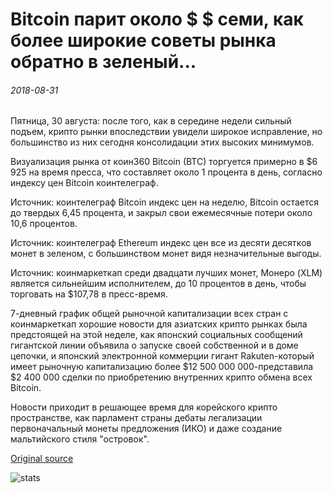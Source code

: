 # Bitcoin парит около $ $ семи, как более широкие советы рынка обратно в зеленый...

###### 2018-08-31

Пятница, 30 августа: после того, как в середине недели сильный подъем, крипто рынки впоследствии увидели широкое исправление, но большинство из них сегодня консолидации этих высоких минимумов.

Визуализация рынка от коин360 Bitcoin (BTC) торгуется примерно в $6 925 на время пресса, что составляет около 1 процента в день, согласно индексу цен Bitcoin коинтелеграф.

Источник: коинтелеграф Bitcoin индекс цен на неделю, Bitcoin остается до твердых 6,45 процента, и закрыл свои ежемесячные потери около 10,6 процентов.

Источник: коинтелеграф Ethereum индекс цен все из десяти десятков монет в зеленом, с большинством монет видя незначительные выгоды.

Источник: коинмаркеткап среди двадцати лучших монет, Монеро (XLM) является сильнейшим исполнителем, до 10 процентов в день, чтобы торговать на $107,78 в пресс-время.

7-дневный график общей рыночной капитализации всех стран с коинмаркеткап хорошие новости для азиатских крипто рынках была предстоящей на этой неделе, как японский социальных сообщений гигантской линии объявила о запуске своей собственной и в доме цепочки, и японский электронной коммерции гигант Rakuten-который имеет рыночную капитализацию более $12 500 000 000-представила $2 400 000 сделки по приобретению внутренних крипто обмена всех Bitcoin.

Новости приходит в решающее время для корейского крипто пространстве, как парламент страны дебаты легализации первоначальный монеты предложения (ИКО) и даже создание мальтийского стиля "островок".

[Original source](https://cointelegraph.com/news/bitcoin-hovers-nears-7k-as-wider-market-tips-back-into-the-green)

![stats](https://c.statcounter.com/11760860/0/a89fa40b/1/ "stats")